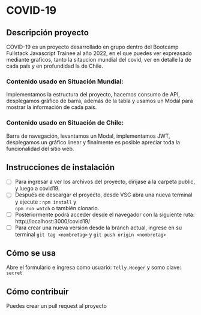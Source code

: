 # COVID-19

## Descripción proyecto

COVID-19 es un proyecto desarrollado en grupo dentro del Bootcamp Fullstack Javascript Trainee al año 2022,  en el que puedes ver expreasado mediante graficos,  tanto la sitaucion mundial del covid, ver en detalle la de cada país y en profundidad la de Chile. 

### Contenido usado en Situación Mundial:
Implementamos la estructura del proyecto, hacemos consumo de API, desplegamos gráfico  de barra, además de la tabla y usamos un Modal para mostrar la información de cada país. 

### Contenido usado en Situación de Chile:
Barra de navegación, levantamos un Modal, implementamos JWT, desplegamos un gráfico linear y finalmente es posible apreciar toda la funcionalidad del sitio web.

## Instrucciones de instalación

- [ ] Para ingresar a ver los archivos del proyecto, dirijase a la carpeta public, y luego a covid19.
- [ ]  Después de descargar el proyecto, desde VSC abra una nueva terminal y ejecute : 
`npm install` y  
`npm run watch` o también clonarlo.
- [ ] Posteriormente podrá acceder desde el navegador con la siguiente ruta: http://localhost:3000/covid19/
- [ ] Para crear una nueva versión desde la branch actual, ingrese en su terminal `git tag <nombretag>` y `git push origin <nombretag>`
  
## Cómo se usa
  
  Abre el formulario e ingresa como usuario:
`Telly.Hoeger`
  y somo clave:
`secret`

## Cómo contribuir

Puedes crear un pull request al proyecto

